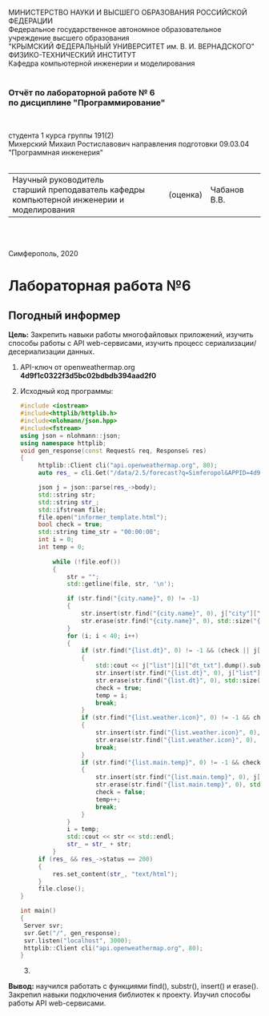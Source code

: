 МИНИСТЕРСТВО НАУКИ  И ВЫСШЕГО ОБРАЗОВАНИЯ РОССИЙСКОЙ ФЕДЕРАЦИИ  
Федеральное государственное автономное образовательное учреждение высшего образования  
"КРЫМСКИЙ ФЕДЕРАЛЬНЫЙ УНИВЕРСИТЕТ им. В. И. ВЕРНАДСКОГО"  
ФИЗИКО-ТЕХНИЧЕСКИЙ ИНСТИТУТ  
Кафедра компьютерной инженерии и моделирования
<br/><br/>

### Отчёт по лабораторной работе № 6<br/> по дисциплине "Программирование"

<br/>

студента 1 курса группы 191(2)  
Михерский Михаил Ростиславович
направления подготовки 09.03.04 "Программная инженерия"  
<br/>

<table>
<tr><td>Научный руководитель<br/> старший преподаватель кафедры<br/> компьютерной инженерии и моделирования</td>
<td>(оценка)</td>
<td>Чабанов В.В.</td>
</tr>
</table>

<br/><br/>

Симферополь, 2020







# Лабораторная работа №6 

## Погодный информер



**Цель:** Закрепить навыки работы многофайловых приложений, изучить способы работы с API web-сервисами, изучить процесс сериализации/десериализации данных.

1. API-ключ от openweathermap.org   **4d9f1c0322f3d5bc02bdbdb394aad2f0**

2. Исходный код программы:

   ```c++
   #include <iostream>
   #include<httplib/httplib.h>
   #include<nlohmann/json.hpp>
   #include<fstream>
   using json = nlohmann::json;
   using namespace httplib;
   void gen_response(const Request& req, Response& res)
   {
   		httplib::Client cli("api.openweathermap.org", 80);
   		auto res_ = cli.Get("/data/2.5/forecast?q=Simferopol&APPID=4d9f1c0322f3d5bc02bdbdb394aad2f0&units=metric");
   
   		json j = json::parse(res_->body);
   		std::string str; 
   		std::string str_;
   		std::ifstream file;
   		file.open("informer_template.html");
   		bool check = true;
   		std::string time_str = "00:00:00";
   		int i = 0;
   		int temp = 0;
   		
   			while (!file.eof())
   			{
   				str = "";
   				std::getline(file, str, '\n');
   
   				if (str.find("{city.name}", 0) != -1)
   				{
   					str.insert(str.find("{city.name}", 0), j["city"]["name"].dump());
   					str.erase(str.find("{city.name}", 0), std::size("{city.name}") - 1);
   				}
   				for (i; i < 40; i++)
   				{
   					if (str.find("{list.dt}", 0) != -1 && (check || j["list"][i]["dt_txt"].dump().substr(12, 8) == time_str))
   					{
   						std::cout << j["list"][i]["dt_txt"].dump().substr(12, 8) << std::endl;
   						str.insert(str.find("{list.dt}", 0), j["list"][i]["dt_txt"].dump().substr(1,10));
   						str.erase(str.find("{list.dt}", 0), std::size("{list.dt}") - 1);
   						check = true;
   						temp = i;
   						break;
   					}
   					if (str.find("{list.weather.icon}", 0) != -1 && check)
   					{
   						str.insert(str.find("{list.weather.icon}", 0), j["list"][i]["weather"][0]["icon"]);
   						str.erase(str.find("{list.weather.icon}", 0), std::size("{list.weather.icon}") - 1);
   						break;
   					}
   					if (str.find("{list.main.temp}", 0) != -1 && check)
   					{
   						str.insert(str.find("{list.main.temp}", 0), j["list"][i]["main"]["temp"].dump());
   						str.erase(str.find("{list.main.temp}", 0), std::size("{list.main.temp}") - 1);
   						check = false;
   						temp++;
   						break;	
   					}
   				}
   				i = temp;
   				std::cout << str << std::endl;
   				str_ = str_ + str;
   			}
   		if (res_ && res_->status == 200)
   		{
   			res.set_content(str_, "text/html");
   		}
   		file.close();
   }
   
   int main()
   {
   	Server svr;
   	svr.Get("/", gen_response);
   	svr.listen("localhost", 3000);
   	httplib::Client cli("api.openweathermap.org", 80);
   }
   
   ```

   3.



**Вывод:** научился работать с функциями find(), substr(), insert() и erase(). Закрепил навыки подключения библиотек к проекту. Изучил способы работы API web-сервисами.